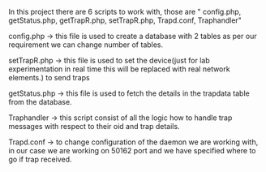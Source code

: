 In this project there are 6 scripts to work with, those are " config.php, getStatus.php, getTrapR.php, setTrapR.php, Trapd.conf, Traphandler"

config.php    -> this file is used to create a database with 2 tables as per our requirement we can change number of tables.

setTrapR.php  -> this file is used to set the device(just for lab experimentation in real time this will be replaced with real network elements.) to send traps

getStatus.php -> this file is used to fetch the details in the trapdata table from the database. 

Traphandler   -> this script consist of all the logic how to handle trap messages with respect to their oid and trap details.

Trapd.conf    -> to change configuration of the daemon we are working with, in our case we are working on 50162 port and we have specified where to go if trap received.
